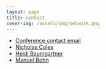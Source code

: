 ```yaml
---
layout: page
title: contact
cover-img: /assets/img/network.png
---
```




* [Conference contact email](mailto:bigteamscienceconference@gmail.com)
* [Nicholas Coles](mailto:ncoles@stanford.edu)
* [Heidi Baumgartner](mailto:heidib@stanford.edu)
* [Manuel Bohn](mailto:manuel0bohn@gmail.com)